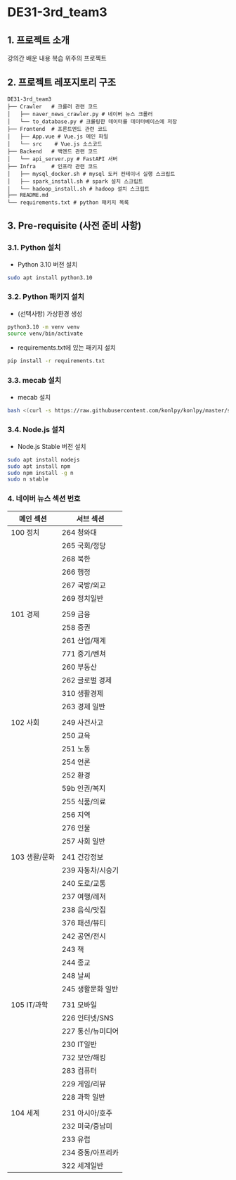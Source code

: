 # DE31-3rd_team3

## 1. 프로젝트 소개
강의간 배운 내용 복습 위주의 프로젝트

## 2. 프로젝트 레포지토리 구조
``` 
DE31-3rd_team3
├── Crawler   # 크롤러 관련 코드
│   ├── naver_news_crawler.py # 네이버 뉴스 크롤러
│   └── to_database.py # 크롤링한 데이터를 데이터베이스에 저장
├── Frontend  # 프론트엔드 관련 코드
│   ├── App.vue # Vue.js 메인 파일
│   └── src    # Vue.js 소스코드
├── Backend   # 백엔드 관련 코드
│   └── api_server.py # FastAPI 서버
├── Infra     # 인프라 관련 코드
│   ├── mysql_docker.sh # mysql 도커 컨테이너 실행 스크립트
│   ├── spark_install.sh # spark 설치 스크립트
│   └── hadoop_install.sh # hadoop 설치 스크립트
├── README.md
└── requirements.txt # python 패키지 목록
```

## 3. Pre-requisite (사전 준비 사항)

### 3.1. Python 설치
- Python 3.10 버전 설치
```bash
sudo apt install python3.10
``` 

### 3.2. Python 패키지 설치
- (선택사항) 가상환경 생성
```bash
python3.10 -m venv venv
source venv/bin/activate
```

- requirements.txt에 있는 패키지 설치
```bash
pip install -r requirements.txt
```

### 3.3. mecab 설치
- mecab 설치
```bash
bash <(curl -s https://raw.githubusercontent.com/konlpy/konlpy/master/scripts/mecab.sh)
```

### 3.4. Node.js 설치
- Node.js Stable 버전 설치
```bash
sudo apt install nodejs
sudo apt install npm
sudo npm install -g n
sudo n stable
```

### 4. 네이버 뉴스 섹션 번호

| 메인 섹션 | 서브 섹션 |
|------|------|
| 100 정치 | 264 청와대 |
|  | 265 국회/정당 |
|  | 268 북한 |
|  | 266 행정 |
|  | 267 국방/외교 |
|  | 269 정치일반 |
||
| 101 경제 | 259 금융 |
|  | 258 증권 |
|  | 261 산업/재계 |
|  | 771 중기/벤쳐 |
|  | 260 부동산 |
|  | 262 글로벌 경제 |
|  | 310 생활경제 |
|  | 263 경제 일반 |
||
| 102 사회 | 249 사건사고 |
|  | 250 교육 |
|  | 251 노동 |
|  | 254 언론 |
|  | 252 환경 |
|  | 59b 인권/복지 |
|  | 255 식품/의료 |
|  | 256 지역 |
|  | 276 인물 |
|  | 257 사회 일반 |
||
| 103 생활/문화 | 241 건강정보 |
|  | 239 자동차/시승기 |
|  | 240 도로/교통 |
|  | 237 여행/레저 |
|  | 238 음식/맛집 |
|  | 376 패션/뷰티 |
|  | 242 공연/전시 |
|  | 243 책 |
|  | 244 종교 |
|  | 248 날씨 |
|  | 245 생활문화 일반 |
||
| 105 IT/과학 | 731 모바일 |
|  | 226 인터넷/SNS |
|  | 227 통신/뉴미디어 |
|  | 230 IT일반 |
|  | 732 보안/해킹 |
|  | 283 컴퓨터 |
|  | 229 게임/리뷰 |
|  | 228 과학 일반 |
||
| 104 세계 | 231 아시아/호주 |
|  | 232 미국/중남미 |
|  | 233 유럽 |
|  | 234 중동/아프리카 |
|  | 322 세계일반 |
